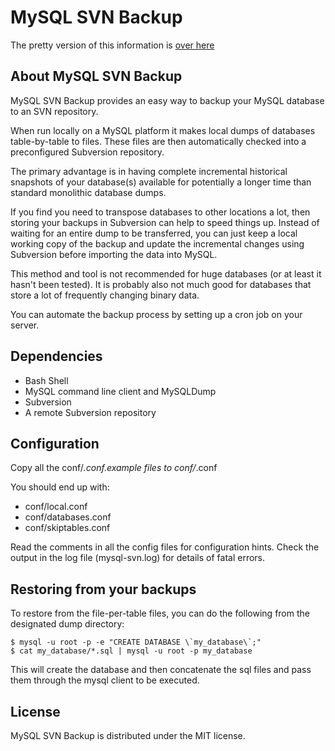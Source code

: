 MySQL SVN Backup
================

The pretty version of this information is [over here](http://red-ant.github.com/mysql-svn-backup/ "MySQL SVN Backup on GitHub Pages")

About MySQL SVN Backup
----------------------

MySQL SVN Backup provides an easy way to backup your MySQL database to an SVN repository.

When run locally on a MySQL platform it makes local dumps of databases table-by-table to files. These files are then automatically checked into a preconfigured Subversion repository.

The primary advantage is in having complete incremental historical snapshots of your database(s) available for potentially a longer time than standard monolithic database dumps.

If you find you need to transpose databases to other locations a lot, then storing your backups in Subversion can help to speed things up. Instead of waiting for an entire dump to be transferred, you can just keep a local working copy of the backup and update the incremental changes using Subversion before importing the data into MySQL.

This method and tool is not recommended for huge databases (or at least it hasn't been tested). It is probably also not much good for databases that store a lot of frequently changing binary data.

You can automate the backup process by setting up a cron job on your server.

Dependencies
------------

* Bash Shell
* MySQL command line client and MySQLDump
* Subversion
* A remote Subversion repository

Configuration
-------------

Copy all the conf/*.conf.example files to conf/*.conf

You should end up with:

* conf/local.conf
* conf/databases.conf
* conf/skiptables.conf

Read the comments in all the config files for configuration hints. Check the output in the log file (mysql-svn.log) for details of fatal errors.

Restoring from your backups
---------------------------

To restore from the file-per-table files, you can do the following from the designated dump directory:

	$ mysql -u root -p -e "CREATE DATABASE \`my_database\`;"
	$ cat my_database/*.sql | mysql -u root -p my_database

This will create the database and then concatenate the sql files and pass them through the mysql client to be executed.

License
-------

MySQL SVN Backup is distributed under the MIT license.
